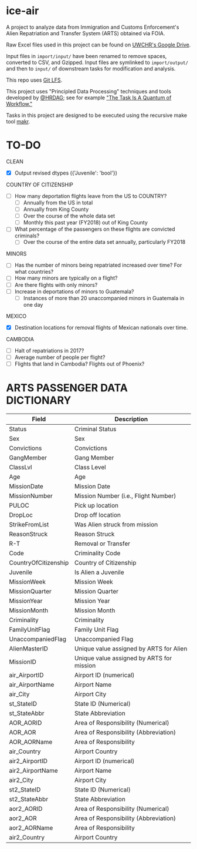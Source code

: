 # ice-air

A project to analyze data from Immigration and Customs Enforcement's Alien Repatriation and Transfer System (ARTS) obtained via FOIA.

Raw Excel files used in this project can be found on [UWCHR's Google Drive](https://drive.google.com/drive/folders/1DFhlKSI1u9yrPqPmLKW0o2IKUsUhSEIl?usp=sharing).

Input files in `import/input/` have been renamed to remove spaces, converted to CSV, and Gzipped. Input files are symlinked to `import/output/` and then to `input/` of downstream tasks for modification and analysis.

This repo uses [Git LFS](https://git-lfs.github.com/).

This project uses "Principled Data Processing" techniques and tools developed by [@HRDAG](https://github.com/HRDAG); see for example ["The Task Is A Quantum of Workflow."](https://hrdag.org/2016/06/14/the-task-is-a-quantum-of-workflow/)

Tasks in this project are designed to be executed using the recursive make tool [makr](https://github.com/hrdag/makr).

# TO-DO

CLEAN
- [x] Output revised dtypes ({'Juvenile': 'bool'})

COUNTRY OF CITIZENSHIP
- [ ] How many deportation flights leave from the US to COUNTRY?
  - [ ] Annually from the US in total
  - [ ] Annually from King County 
  - [ ] Over the course of the whole data set
  - [ ] Monthly this past year (FY2018) out of King County
- [ ] What percentage of the passengers on these flights are convicted criminals? 
  - [ ] Over the course of the entire data set annually, particularly FY2018

MINORS
- [ ] Has the number of minors being repatriated increased over time? For what countries? 
- [ ] How many minors are typically on a flight? 
- [ ] Are there flights with only minors?
- [ ] Increase in deportations of minors to Guatemala?
  - [ ] Instances of more than 20 unaccompanied minors in Guatemala in one day

MEXICO
- [x] Destination locations for removal flights of Mexican nationals over time.

CAMBODIA
- [ ] Halt of repatriations in 2017?
- [ ] Average number of people per flight?
- [ ] Flights that land in Cambodia? Flights out of Phoenix?

# ARTS PASSENGER DATA DICTIONARY

Field|Description
-----|-----------
Status|Criminal Status
Sex|Sex
Convictions|Convictions
GangMember|Gang Member
ClassLvl|Class Level
Age|Age
MissionDate|Mission Date
MissionNumber|Mission Number (i.e., Flight Number)
PULOC|Pick up location
DropLoc|Drop off location
StrikeFromList|Was Alien struck from mission 
ReasonStruck|Reason Struck
R-T|Removal or Transfer
Code|Criminality Code
CountryOfCitizenship|Country of Citizenship
Juvenile|Is Alien a Juvenile
MissionWeek|Mission Week
MissionQuarter|Mission Quarter
MissionYear|Mission Year
MissionMonth|Mission Month
Criminality|Criminality
FamilyUnitFlag|Family Unit Flag
UnaccompaniedFlag|Unaccompanied Flag
AlienMasterID|Unique value assigned by ARTS for Alien
MissionID|Unique value assigned by ARTS for mission
air_AirportID|Airport ID (numerical)
air_AirportName|Airport Name
air_City|Airport City
st_StateID|State ID (Numerical)
st_StateAbbr|State Abbreviation
AOR_AORID|Area of Responsibility (Numerical)
AOR_AOR|Area of Responsibility (Abbreviation)
AOR_AORName|Area of Responsibility
air_Country|Airport Country
air2_AirportID|Airport ID (numerical)
air2_AirportName|Airport Name
air2_City|Airport City 
st2_StateID|State ID (Numerical)
st2_StateAbbr|State Abbreviation
aor2_AORID|Area of Responsibility (Numerical)
aor2_AOR|Area of Responsibility (Abbreviation)
aor2_AORName|Area of Responsibility
air2_Country|Airport Country